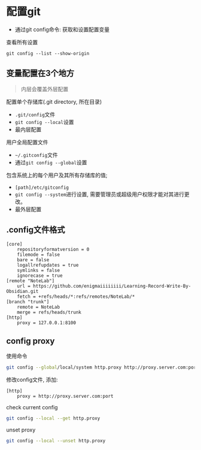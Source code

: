 # 配置git

- 通过git config命令: 获取和设置配置变量

查看所有设置

```shell
git config --list --show-origin
```

## 变量配置在3个地方

> 内层会覆盖外层配置

配置单个存储库(.git directory, 所在目录)

- `.git/config`文件
- `git config --local`设置
- 最内层配置

用户全局配置文件

- `~/.gitconfig`文件
- 通过`git config --global`设置

包含系统上的每个用户及其所有存储库的值;

- `[path]/etc/gitconfig`
- `git config --system`进行设置, 需要管理员或超级用户权限才能对其进行更改。
- 最外层配置

## .config文件格式

```
[core]
	repositoryformatversion = 0
	filemode = false
	bare = false
	logallrefupdates = true
	symlinks = false
	ignorecase = true
[remote "NoteLab"]
	url = https://github.com/enigmaiiiiiiii/Learning-Record-Write-By-Obsidian.git
	fetch = +refs/heads/*:refs/remotes/NoteLab/*
[branch "trunk"]
	remote = NoteLab
	merge = refs/heads/trunk
[http]
	proxy = 127.0.0.1:8100
```

## config proxy

使用命令

```bash
git config --global/local/system http.proxy http://proxy.server.com:port
```

修改config文件, 添加:

```
[http]
    proxy = http://proxy.server.com:port
```

check current config

```bash
git config --local --get http.proxy
```

unset proxy

```bash
git config --local --unset http.proxy
```

